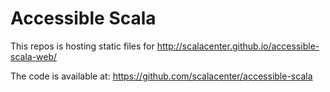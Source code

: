 # Accessible Scala

This repos is hosting static files for http://scalacenter.github.io/accessible-scala-web/

The code is available at: https://github.com/scalacenter/accessible-scala